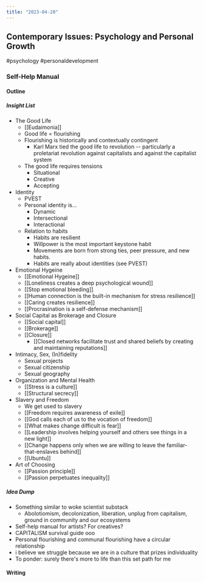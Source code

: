 ```yaml
---
title: "2023-04-20"
---
```

## Contemporary Issues: Psychology and Personal Growth
#psychology #personaldevelopment 
### Self-Help Manual
#### Outline
##### Insight List
- The Good Life
	- [[Eudaimonia]]
	- Good life = flourishing
	- Flourishing is historically and contextually contingent
		- Karl Marx tied the good life to revolution -- particularly a proletariat revolution against capitalists and against the capitalist system
	- The good life requires tensions
		- Situational
		- Creative
		- Accepting
- Identity
	- PVEST
	- Personal identity is...
		- Dynamic
		- Intersectional
		- Interactional
	- Relation to habits
		- Habits are resilient
		- Willpower is the most important keystone habit
		-   Movements are born from strong ties, peer pressure, and new habits.
		- Habits are really about identities (see PVEST)
- Emotional Hygeine
	- [[Emotional Hygeine]]
	- [[Loneliness creates a deep psychological wound]]
	- [[Stop emotional bleeding]]
	- [[Human connection is the built-in mechanism for stress resilience]]
	- [[Caring creates resilience]]
	- [[Procrasination is a self-defense mechanism]]
- Social Capital as Brokerage and Closure
	- [[Social capital]]
	- [[Brokerage]]
	- [[Closure]]
		- [[Closed networks facilitate trust and shared beliefs by creating and maintaining reputations]]
- Intimacy, Sex, (In)fidelity
	- Sexual projects
	- Sexual citizenship
	- Sexual geography
- Organization and Mental Health
	- [[Stress is a culture]]
	- [[Structural secrecy]]
- Slavery and Freedom
	- We get used to slavery
	- [[Freedom requires awareness of exile]]
	- [[God calls each of us to the vocation of freedom]]
	- [[What makes change difficult is fear]]
	- [[Leadership involves helping yourself and others see things in a new light]]
	- [[Change happens only when we are willing to leave the familiar-that-enslaves behind]]
	- [[Ubuntu]]
- Art of Choosing
	- [[Passion principle]]
	- [[Passion perpetuates inequality]]

##### Idea Dump
- Something similar to woke scientist substack
	- Abolotiomism, decolonization, liberation, unplug from capitalism, ground in community and our ecosystems
- Self-help manual for artists? For creatives?
- CAPITALISM survival guide ooo
- Personal flourishing and communal flourishing have a circular relationship
- i believe we struggle because we are in a culture that prizes individuality
- To ponder: surely there's more to life than this set path for me


#### Writing